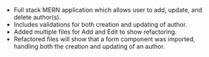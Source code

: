 - Full stack MERN application which allows user to add, update, and delete author(s).
- Includes validations for both creation and updating of author.
- Added multiple files for Add and Edit to show refactoring.
- Refactored files will show that a form component was imported, handling both the creation and updating of an author.
